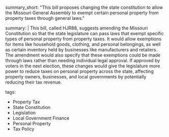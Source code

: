 summary_short: "This bill proposes changing the state constitution to allow the Missouri General Assembly to exempt certain personal property from property taxes through general laws."

summary: |
  This bill, called HJR88, suggests amending the Missouri Constitution so that the state legislature can pass laws that exempt specific types of personal property from property taxes. It would allow exemptions for items like household goods, clothing, and personal belongings, as well as certain inventory held by businesses like manufacturers and retailers. The amendment would also specify that these exemptions could be made through laws rather than needing individual legal approval. If approved by voters in the next election, these changes would give the legislature more power to reduce taxes on personal property across the state, affecting property owners, businesses, and local governments by potentially reducing their tax revenue.

tags:
  - Property Tax
  - State Constitution
  - Legislation
  - Local Government Finance
  - Personal Property
  - Tax Policy
